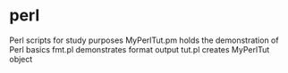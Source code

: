 # perl
Perl scripts for study purposes
MyPerlTut.pm holds the demonstration of Perl basics
fmt.pl demonstrates format output
tut.pl creates MyPerlTut object
